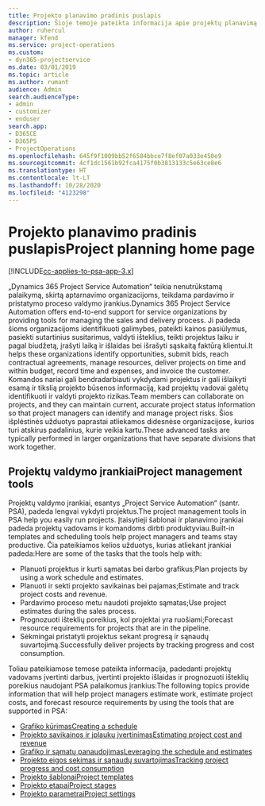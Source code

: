 ```yaml
---
title: Projekto planavimo pradinis puslapis
description: Šioje temoje pateikta informacija apie projektų planavimą.
author: ruhercul
manager: kfend
ms.service: project-operations
ms.custom:
- dyn365-projectservice
ms.date: 03/01/2019
ms.topic: article
ms.author: rumant
audience: Admin
search.audienceType:
- admin
- customizer
- enduser
search.app:
- D365CE
- D365PS
- ProjectOperations
ms.openlocfilehash: 645f9f1009bb52f6584bbce7f8ef07a033e450e9
ms.sourcegitcommit: 4cf1dc1561b92fca4175f0b3813133c5e63ce8e6
ms.translationtype: HT
ms.contentlocale: lt-LT
ms.lasthandoff: 10/28/2020
ms.locfileid: "4123298"
---
```

# <a name="project-planning-home-page"></a><span data-ttu-id="4df48-103">Projekto planavimo pradinis puslapis</span><span class="sxs-lookup"><span data-stu-id="4df48-103">Project planning home page</span></span>

[!INCLUDE[cc-applies-to-psa-app-3.x](../includes/cc-applies-to-psa-app-3x.md)]

<span data-ttu-id="4df48-104">„Dynamics 365 Project Service Automation“ teikia nenutrūkstamą palaikymą, skirtą aptarnavimo organizacijoms, teikdama pardavimo ir pristatymo proceso valdymo įrankius.</span><span class="sxs-lookup"><span data-stu-id="4df48-104">Dynamics 365 Project Service Automation offers end-to-end support for service organizations by providing tools for managing the sales and delivery process.</span></span> <span data-ttu-id="4df48-105">Ji padeda šioms organizacijoms identifikuoti galimybes, pateikti kainos pasiūlymus, pasiekti sutartinius susitarimus, valdyti išteklius, teikti projektus laiku ir pagal biudžetą, įrašyti laiką ir išlaidas bei išrašyti sąskaitą faktūrą klientui.</span><span class="sxs-lookup"><span data-stu-id="4df48-105">It helps these organizations identify opportunities, submit bids, reach contractual agreements, manage resources, deliver projects on time and within budget, record time and expenses, and invoice the customer.</span></span> <span data-ttu-id="4df48-106">Komandos nariai gali bendradarbiauti vykdydami projektus ir gali išlaikyti esamą ir tikslią projekto būsenos informaciją, kad projektų vadovai galėtų identifikuoti ir valdyti projekto rizikas.</span><span class="sxs-lookup"><span data-stu-id="4df48-106">Team members can collaborate on projects, and they can maintain current, accurate project status information so that project managers can identify and manage project risks.</span></span> <span data-ttu-id="4df48-107">Šios išplėstinės užduotys paprastai atliekamos didesnėse organizacijose, kurios turi atskirus padalinius, kurie veikia kartu.</span><span class="sxs-lookup"><span data-stu-id="4df48-107">These advanced tasks are typically performed in larger organizations that have separate divisions that work together.</span></span>

## <a name="project-management-tools"></a><span data-ttu-id="4df48-108">Projektų valdymo įrankiai</span><span class="sxs-lookup"><span data-stu-id="4df48-108">Project management tools</span></span>

<span data-ttu-id="4df48-109">Projektų valdymo įrankiai, esantys „Project Service Automation“ (santr. PSA), padeda lengvai vykdyti projektus.</span><span class="sxs-lookup"><span data-stu-id="4df48-109">The project management tools in PSA help you easily run projects.</span></span> <span data-ttu-id="4df48-110">Įtaisytieji šablonai ir planavimo įrankiai padeda projektų vadovams ir komandoms dirbti produktyviau.</span><span class="sxs-lookup"><span data-stu-id="4df48-110">Built-in templates and scheduling tools help project managers and teams stay productive.</span></span> <span data-ttu-id="4df48-111">Čia pateikiamos kelios užduotys, kurias atliekant įrankiai padeda:</span><span class="sxs-lookup"><span data-stu-id="4df48-111">Here are some of the tasks that the tools help with:</span></span>

- <span data-ttu-id="4df48-112">Planuoti projektus ir kurti sąmatas bei darbo grafikus;</span><span class="sxs-lookup"><span data-stu-id="4df48-112">Plan projects by using a work schedule and estimates.</span></span>
- <span data-ttu-id="4df48-113">Planuoti ir sekti projekto savikainas bei pajamas;</span><span class="sxs-lookup"><span data-stu-id="4df48-113">Estimate and track project costs and revenue.</span></span>
- <span data-ttu-id="4df48-114">Pardavimo proceso metu naudoti projekto sąmatas;</span><span class="sxs-lookup"><span data-stu-id="4df48-114">Use project estimates during the sales process.</span></span>
- <span data-ttu-id="4df48-115">Prognozuoti išteklių poreikius, kol projektai yra ruošiami;</span><span class="sxs-lookup"><span data-stu-id="4df48-115">Forecast resource requirements for projects that are in the pipeline.</span></span>
- <span data-ttu-id="4df48-116">Sėkmingai pristatyti projektus sekant progresą ir sąnaudų suvartojimą.</span><span class="sxs-lookup"><span data-stu-id="4df48-116">Successfully deliver projects by tracking progress and cost consumption.</span></span>

<span data-ttu-id="4df48-117">Toliau pateikiamose temose pateikta informacija, padedanti projektų vadovams įvertinti darbus, įvertinti projekto išlaidas ir prognozuoti išteklių poreikius naudojant PSA palaikomus įrankius:</span><span class="sxs-lookup"><span data-stu-id="4df48-117">The following topics provide information that will help project managers estimate work, estimate project costs, and forecast resource requirements by using the tools that are supported in PSA:</span></span>

- [<span data-ttu-id="4df48-118">Grafiko kūrimas</span><span class="sxs-lookup"><span data-stu-id="4df48-118">Creating a schedule</span></span>](project-creating.md)
- [<span data-ttu-id="4df48-119">Projekto savikainos ir įplaukų įvertinimas</span><span class="sxs-lookup"><span data-stu-id="4df48-119">Estimating project cost and revenue</span></span>](project-estimating.md)
- [<span data-ttu-id="4df48-120">Grafiko ir sąmatų panaudojimas</span><span class="sxs-lookup"><span data-stu-id="4df48-120">Leveraging the schedule and estimates</span></span>](project-leveraging.md)
- [<span data-ttu-id="4df48-121">Projekto eigos sekimas ir sąnaudų suvartojimas</span><span class="sxs-lookup"><span data-stu-id="4df48-121">Tracking project progress and cost consumption</span></span>](project-tracking.md)
- [<span data-ttu-id="4df48-122">Projekto šablonai</span><span class="sxs-lookup"><span data-stu-id="4df48-122">Project templates</span></span>](project-templates.md)
- [<span data-ttu-id="4df48-123">Projekto etapai</span><span class="sxs-lookup"><span data-stu-id="4df48-123">Project stages</span></span>](project-stages.md)
- [<span data-ttu-id="4df48-124">Projekto parametrai</span><span class="sxs-lookup"><span data-stu-id="4df48-124">Project settings</span></span>](project-settings.md)
